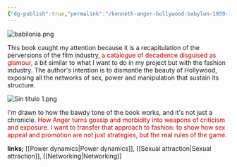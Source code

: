 ```yaml
---
{"dg-publish":true,"permalink":"/kenneth-anger-hollywood-babylon-1959-1975/","dgPassFrontmatter":true}
---
```


![babilonia.png](/img/user/babilonia.png)

This book caught my attention because it is a recapitulation of the perversions of the film industry, <span style="color:rgb(192, 0, 0)">a catalogue of decadence disguised as glamour,</span> a bit similar to what I want to do in my project but with the fashion industry. The author's intention is to dismantle the beauty of Hollywood, exposing all the networks of sex, power and manipulation that sustain its structure.  


![Sin título 1.png](/img/user/Sin%20t%C3%ADtulo%201.png)

I'm drawn to how the bawdy tone of the book works, and it's not just a chronicle. <span style="color:rgb(192, 0, 0)">How Anger turns gossip and morbidity into weapons of criticism and exposure. I want to transfer that approach to fashion: to show how sex appeal and promotion are not just strategies, but the real rules of the game. </span>

**links;** [[Power dynamics\|Power dynamics]], [[Sexual attraction\|Sexual attraction]], [[Networking\|Networking]]
